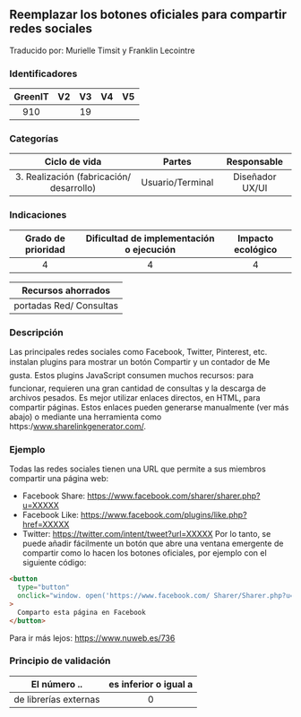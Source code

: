 ## Reemplazar los botones oficiales para compartir redes sociales

Traducido por: Murielle Timsit y Franklin Lecointre

### Identificadores

| GreenIT | V2  | V3  | V4  | V5  |
| :-----: | :-: | :-: | :-: | :-: |
|   910   |     | 19  |     |     |

### Categorías

|              Ciclo de vida               |      Partes      |   Responsable   |
| :--------------------------------------: | :--------------: | :-------------: |
| 3. Realización (fabricación/ desarrollo) | Usuario/Terminal | Diseñador UX/UI |

### Indicaciones

| Grado de prioridad | Dificultad de implementación o ejecución | Impacto ecológico |
| :----------------: | :--------------------------------------: | :---------------: |
|         4          |                    4                     |         4         |

|   Recursos ahorrados    |
| :---------------------: |
| portadas Red/ Consultas |

### Descripción

Las principales redes sociales como Facebook, Twitter, Pinterest, etc. instalan plugins para mostrar un botón Compartir y un contador de Me gusta. Estos plugins JavaScript consumen muchos recursos: para funcionar, requieren una gran cantidad de consultas y la descarga de archivos pesados.
Es mejor utilizar enlaces directos, en HTML, para compartir páginas.
Estos enlaces pueden generarse manualmente (ver más abajo) o mediante una herramienta como https:/www.sharelinkgenerator.com/.

### Ejemplo

Todas las redes sociales tienen una URL que permite a sus miembros compartir una página web:

- Facebook Share: https://www.facebook.com/sharer/sharer.php?u=XXXXX
- Facebook Like: https://www.facebook.com/plugins/like.php?href=XXXXX
- Twitter: https://twitter.com/intent/tweet?url=XXXXX
  Por lo tanto, se puede añadir fácilmente un botón que abre una ventana emergente de compartir como lo hacen los botones oficiales, por ejemplo con el siguiente código:

```html
<button
  type="button"
  onclick="window. open('https://www.facebook.com/ Sharer/Sharer.php?u=XXXXX', ', 'menubar = no, toolbar = no, resizable = yes, scrollbars = yes, height = 500, width = 700')"
>
  Comparto esta página en Facebook
</button>
```

Para ir más lejos:
https://www.nuweb.es/736

### Principio de validación

| El número ..          | es inferior o igual a |
| --------------------- | :-------------------: |
| de librerías externas |           0           |
